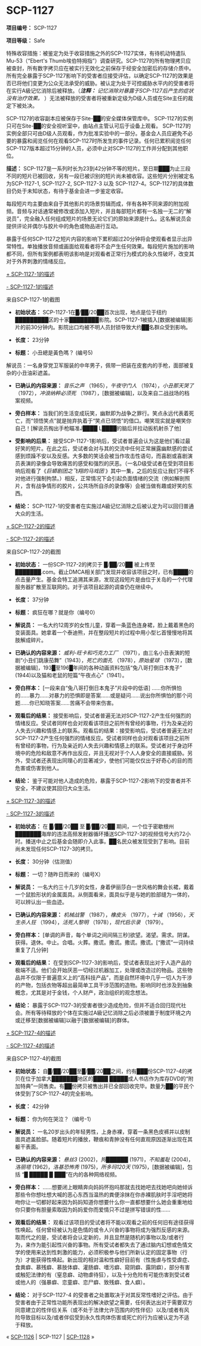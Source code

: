 # SCP-1127
                        


**项目编号：** SCP-1127

**项目等级：** Safe

特殊收容措施：被鉴定为处于收容措施之外的SCP-1127实体，有待机动特遣队Mu-53（“Ebert's Thumb埃伯特拇指”）调查研究。SCP-1127的所有物理拷贝应被查封，所有数字拷贝应在被实行无效化之前保存于经安全加密后的存储介质中。所有完全暴露于SCP-1127影响下的受害者应接受评估，以确定SCP-1127的效果是否已将他们变更为公众无法承受的威胁。被认定为处于可控威胁水平内的受害者将在实行A級记忆消除后被释放。（***注释：** 记忆消除对暴露于SCP-1127后产生的症状没有治疗效果。* ）无法被释放的受害者将被重新定级为D级人员或在Site主任的裁定下被处决。

SCP-1127的收容副本应被保存于Site-██的安全媒体保管库中。 SCP-1127的实例只可在Site-██的安全视听室中，由站点主管认可后于设备上观看。 SCP-1127的实例全部只可由D级人员观看，作为批准实验中的一部分。基金会人员应避免不必要的暴露和阅览任何在观看SCP-1127时所发生的事件记录。任何已累积阅览任何SCP-1127版本超过15分钟的人员，必须中止对SCP-1127的工作并分配到其他职位。

**描述：** SCP-1127是一系列时长为23到42分钟不等的短片。至日期███为止三段不同的短片已被回收，另有一段已被识别的短片尚未被收容。这些短片分别被定名为SCP-1127-1, SCP-1127-2, SCP-1127-3 以及 SCP-1127-4。SCP-1127的具体数目仍处于未知状态，有待于基金会进一步鉴定收容。

每段短片均主要由来自于其他影片的场景剪辑而成，伴有各种不同来源的附加视频。音频与对话通常被修改或添加入短片，并且每部短片都有一名独一无二的“解说员”，完全融入任何组成短片的场景无论它们的原始来源是什么。这名解说员会提供评论并偶尔与胶片中的角色或物品进行互动。

暴露于任何SCP-1127之短片内容的影响下累积超过20分钟将会使观看者显示出异常特性。单独播放音频或画面给观看者将不会产生任何效果。每段短片施加的影响都不同，但所有案例都表明该影响是对观看者正常行为模式的永久性破坏，改变其对于外界刺激的情绪反应。


<a shape='rect' class='collapsible-block-link' href='javascript:;'>+&#160;SCP-1127-1&#30340;&#25551;&#36848;</a>

<a shape='rect' class='collapsible-block-link' href='javascript:;'>-&#160;SCP-1127-1&#30340;&#25551;&#36848;</a>



来自SCP-1127-1的截图



- **初始状态：** SCP-1127-1在█/██/20██首次出现，地点是位于纽约█████████区的十家████████影院。SCP-1127-1被插入[数据被编辑]影片的前30分钟内。影院出口均被不明人员封锁导致大约██名群众受到影响。

- **长度：** 23分钟

- **标题：** 小丑總是黃色嗎？ (编号5)

解说员：一名身穿党卫军服装的中年男子，佩带一把装在皮套内的手枪，面部被复杂的小丑油彩遮盖。

- **已确认的内容来源：** *音乐之声* （1965），*午夜守门人* （1974），*小丑那天哭了* （1972），*冲浪纳粹必须死* （1987），[数据被编辑]，以及来自二战战场的档案视频。

- **旁白样本：** 当我们的生活变成玩笑，幽默即为战争之罪行。笑点永远代表着死亡，而“领悟笑点”就是抛弃执着于“笑点已领悟”的借口。嘲笑现实就是嘲笑你自己！[解说员掏出手枪瞄准J████ L████的脑后并拉动扳机射杀了他]

- **受影响的后果：** 接受SCP-1127-1影响后，受试者普遍会认为这是他们看过最好笑的短片。在此之后，受试者会对与其的交流中任何正常展露幽默感的尝试感到烦躁不安以及反感。大多数的笑话会被当作攻击性语句，而喜剧或喜剧演员表演的录像会导致痛苦的感受和强烈的厌恶。（一名D级受试者在受到项目影响后观看了《*巨蟒剧团之飞翔的马戏团* 》其中一集，之后的反应让我们不得不对他进行强制拘禁。）相反，正常情况下会引起负面情绪的交流（例如解剖照片，含有战争情形的胶片，公共场所自杀的录像等）会被当做有趣或好笑的东西。

- **结论：** SCP-1127-1的受害者在实施过A級记忆消除之后被认定为可以回归普通大众的生活。





<a shape='rect' class='collapsible-block-link' href='javascript:;'>+&#160;SCP-1127-2&#30340;&#25551;&#36848;</a>

<a shape='rect' class='collapsible-block-link' href='javascript:;'>-&#160;SCP-1127-2&#30340;&#25551;&#36848;</a>



来自SCP-1127-2的截图



- **初始状态：** 一份SCP-1127-2的拷贝于 █/██/20██ 被上传至███████.com。截止DMCA相关部门发现并收容该项目之时，已有████的点击量产生。基金会特工追溯其来源，发现这段短片是由位于关岛的一个代理服务器扩散至互联网的。对于该项目起源的调查仍在继续中。

- **长度：** 37分钟

- **标题：** 疯狂在哪？就是你（编号0）

- **解说员：** 一名大约12周岁的女性儿童，穿着一条蓝色连身裙，脸上戴着黑色的变装面具。她拿着一个泰迪熊，并在整段短片的过程中用小型匕首慢慢地将其肢解成碎片。

- **已确认的内容来源：** *威利-旺卡和巧克力工厂* （1971），由三名小丑表演的短剧“小丑们跳康茄舞”（1943），*死亡的面孔* （1978），*原始星球* （1973），[数据被编辑]，193█至196█年间的各种动画资料包括“兔八哥打倒日本鬼子” (1944)以及猫和老鼠的短篇“午夜点心”（1941）。

- **旁白样本：** [一段来自“兔八哥打倒日本鬼子”片段中的低语] ……你所惧怕的……暴力……对暴力的恐惧即是答案……或是疑问……说出你所惧怕的那个问题……你已知晓答案……苦痛不会带来伤害。

- **观看后的结果：** 接受影响后，受试者普遍无法对SCP-1127-2产生任何强烈的情绪反应。受试者同样也会对观看该项目之前所有曾经的事物，行为及亲近的人失去兴趣和情感上的联系。观看后的结果：接受影响后，受试者普遍无法对SCP-1127-2产生任何强烈的情绪反应。受试者同样也会对观看该项目之前所有曾经的事物，行为及亲近的人失去兴趣和情感上的联系。受试者对于身边环境中的危险和敌意不再作出反应，并且无视对于个人人身安全的直接威胁。另外，受试者还表现出同理心的显著减少，使他们可能仅仅出于好奇心的目的而危害或伤害到他人。

- **结论：** 鉴于可能对他人造成的危险，暴露于SCP-1127-2影响下的受害者并不安全，不建议使其回归大众生活。





<a shape='rect' class='collapsible-block-link' href='javascript:;'>+&#160;SCP-1127-3&#30340;&#25551;&#36848;</a>

<a shape='rect' class='collapsible-block-link' href='javascript:;'>-&#160;SCP-1127-3&#30340;&#25551;&#36848;</a>

- **初始状态：** 在 █/██/20██ 至 █/██/20██ 期间，一个位于密歇根州███████海岸的违法高频发射器循环播送SCP-1127-3的视频信号大约72小时。播送中止之后基金会随即介入此事。██名民众被发现受到了影响。目前尚未发现任何SCP-1127-3的拷贝。

- **长度：** 30分钟（估测值）

- **标题：** 一切？随昨日而来的（编号X）

- **解说员：** 一名大约三十几岁的女性，身着伊丽莎白一世风格的舞会长裙，戴着一个鼠脸形状的金属面具。从侧面看来，面具似乎是与她的脸部缝为一体的，可以辨认出一些血迹。

- **已确认的内容来源：** *机械战警* （1987），*橡皮头* （1977），*十诫* （1956），*天生杀人狂* （1994），*活死人黎明* （1978），*现代启示录* （1979）。

- **旁白样本：** [单调的声音，每个单词之间间隔三秒]欲望。渴望。需求。阴谋。获得。退休。中止。合唱。火葬。撒谎。撒谎。撒谎。撒谎。[“撒谎”一词持续重复了几分钟]

- **观看后的结果：** 在受到SCP-1127-3的影响后，受试者表现出对于人造产品的极端不适。他们会开始厌恶一切经过机器加工，处理或改造过的物品。这些物品并不仅限于普遍意义上的“高科技产品”，而是自然环境中几乎一切人为干涉的产物，包括衣物等超出最简单工具干涉范围的造物。影响同时也涉及到抽象概念，尤其是对于金钱，个人财产，政治组织的观念想法。

- **结论：** 暴露于SCP-1127-3的受害者很少造成危险，但并不适合回归现代社会。所有等待释放的个体在实施过A級记忆消除之后必须被置于制度环境之内或迁移至[数据被编辑]以融于[数据被编辑]的群体。





<a shape='rect' class='collapsible-block-link' href='javascript:;'>+&#160;SCP-1127-4&#30340;&#25551;&#36848;</a>

<a shape='rect' class='collapsible-block-link' href='javascript:;'>-&#160;SCP-1127-4&#30340;&#25551;&#36848;</a>



来自SCP-1127-4的截图



- **初始状态：** 自█/██/20██至█/██/20██之间，约有███份SCP-1127-4的拷贝在位于加拿大███████地区的████ █████成人书店作为库存DVD的“附加特典”一同售卖。有██份拷贝被售出并已全部回收完毕。数量为██的平民个体受到了SCP-1127-4的完全影响。

- **长度：** 42分钟

- **标题：** 你为何在哭泣？（编号-1）

- **解说员：** 一名20岁出头的年轻男性，上身赤裸，穿着一条黑色皮裤并以皮制面具遮盖脸部。随着短片的播放，鞭痕和青肿没有任何直观原因逐渐出现在其躯干表面。

- **已确认的内容来源：** *悬丝3*  (2002)，*狗██████*  (1971)，*不知羞耻*  (2004)，*洛丽塔*  (1962)，*洛基恐怖秀*  (1975)，*所多玛120天*  (1975)，[数据被编辑]，包括 “█ █████ █ ███”在内的各种网络视频。

- **旁白样本：** ……想要闭上眼睛奔向妈妈怀抱吗那就去找她吧去找她吧向她倾诉那些令你想吐想大喊的恶心东西当温热的粪便涂抹在你赤裸肌肤时手淫吧她将吻你让一切都好起来因为妈妈知道你想要什么你一直都想要什么她会重重地给你只要你有胆量索取因为妈妈爱你而爱情只不过是拼写错误的性……

- **观看后的结果：** 观看过该项目的受试者将不能以观看之前的任何旧有途径获得性唤起。任何曾经被认为是色情的或令人兴奋的事物将成为强烈反感的来源。取而代之的是，受试者将会认定新的，并且显然是随机的事物以及/或者行为，来作为能引起性兴奋的事物。所有受试者都失去了通过脑内幻想或色情文学的使用来达到性刺激的能力，必须积极参与他们所新认定的固定事物（行为）才能获得性唤起。新出现的相对温和性癖好目前有（性施虐与性受虐症、食粪癖、慕残癖、慕肢体癖、灌肠癖、嗜污癖、窥阴癖、露阴癖），部分有害或触犯法律的有（窒息癖、动物虐待狂），以及十分危险有可能伤害到受试者或他人的（强暴癖、恋童癖、恋尸癖、致残癖、食人癖）。

- **结论：** 对于SCP-1127-4 的受害者之处置取决于对其反常性嗜好之评估。由于受害者由于正常性功能所表现出的解决欲望之需要，任何表达出对于需要双方同意建立的性伴侣关系（或不处于法律允许范围内的性伴侣）以及/或者有风险导致目标以及/或者伴侣受到永久性肉体伤害或死亡的行为应被认定为不适于释放。






« [SCP-1126](/scp-1126) | SCP-1127 | [SCP-1128](/scp-1128) »





                    